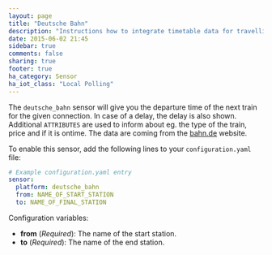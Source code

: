 ```yaml
---
layout: page
title: "Deutsche Bahn"
description: "Instructions how to integrate timetable data for travelling in Germany within Home Assistant."
date: 2015-06-02 21:45
sidebar: true
comments: false
sharing: true
footer: true
ha_category: Sensor
ha_iot_class: "Local Polling"
---
```



The `deutsche_bahn` sensor will give you the departure time of the next train for the given connection. In case of a delay, the delay is also shown. Additional `ATTRIBUTES` are used to inform about eg. the type of the train, price and if it is ontime. The data are coming from the [bahn.de](http://www.bahn.de/p/view/index.shtml) website.


To enable this sensor, add the following lines to your `configuration.yaml` file:

```yaml
# Example configuration.yaml entry
sensor:
  platform: deutsche_bahn
  from: NAME_OF_START_STATION
  to: NAME_OF_FINAL_STATION
```

Configuration variables:

- **from** (*Required*): The name of the start station.
- **to** (*Required*): The name of the end station.

